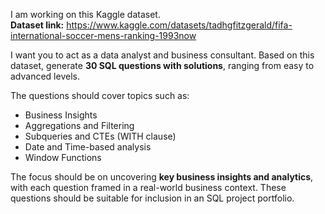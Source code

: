 I am working on this Kaggle dataset.  
**Dataset link:** https://www.kaggle.com/datasets/tadhgfitzgerald/fifa-international-soccer-mens-ranking-1993now

I want you to act as a data analyst and business consultant. Based on this dataset, generate **30 SQL questions with solutions**, ranging from easy to advanced levels.  

The questions should cover topics such as:
- Business Insights  
- Aggregations and Filtering  
- Subqueries and CTEs (WITH clause)  
- Date and Time-based analysis  
- Window Functions  

The focus should be on uncovering **key business insights and analytics**, with each question framed in a real-world business context. These questions should be suitable for inclusion in an SQL project portfolio.